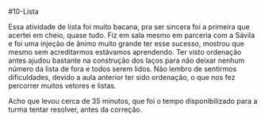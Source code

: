 #10-Lista

Essa atividade de lista foi muito bacana, pra ser sincera foi a primeira que acertei em cheio, quase tudo.
Fiz em sala mesmo em parceria com a Sávila e foi uma injeção de ânimo muito grande ter esse sucesso,
mostrou que mesmo sem acreditarmos estávamos aprendendo. Ter visto ordenação antes ajudou bastante na construção dos
laços para não deixar nenhum número da lista de fora e todos serem lidos.
Não lembro de sentirmos dificuldades, devido a aula anterior ter sido ordenação, o que nos fez percorrer muitos vetores e listas.

Acho que levou cerca de 35 minutos, que foi o tempo disponibilizado para a turma tentar resolver, antes da correção.

